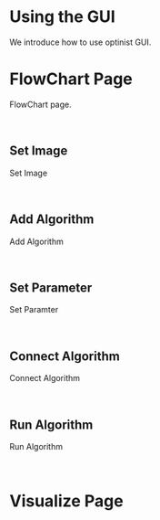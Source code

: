 # Using the GUI
We introduce how to use optinist GUI.

# FlowChart Page
FlowChart page.


<br/>

## Set Image
Set Image



<br/>

## Add Algorithm
Add Algorithm


<br/>

## Set Parameter
Set Paramter



<br/>

## Connect Algorithm
Connect Algorithm


<br/>

## Run Algorithm
Run Algorithm




<br/>

# Visualize Page
